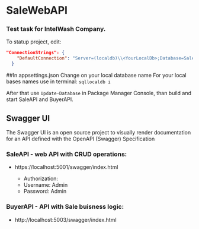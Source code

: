 # SaleWebAPI

### Test task for IntelWash Company. 

To statup project, edit:

```json
"ConnectionStrings": {
    "DefaultConnection": "Server=(localdb)\\<YourLocalDb>;Database=SaleAPIDb,Trusted_Connection=True"
  }
  ```

##In appsettings.json
Change <YourLocalDb> on your local database name
For your local bases names use in terminal: 
``sqllocaldb i``

After that use ``Update-Database`` in Package Manager Console, than build and start SaleAPI and BuyerAPI.

## Swagger UI

The Swagger UI is an open source project to visually render documentation for an API defined with the OpenAPI (Swagger) Specification

### SaleAPI - web API with CRUD operations:
- https://localhost:5001/swagger/index.html
    
    - Authorization:
    - Username: Admin
    - Password: Admin

### BuyerAPI - API with Sale buisness logic:
- http://localhost:5003/swagger/index.html
